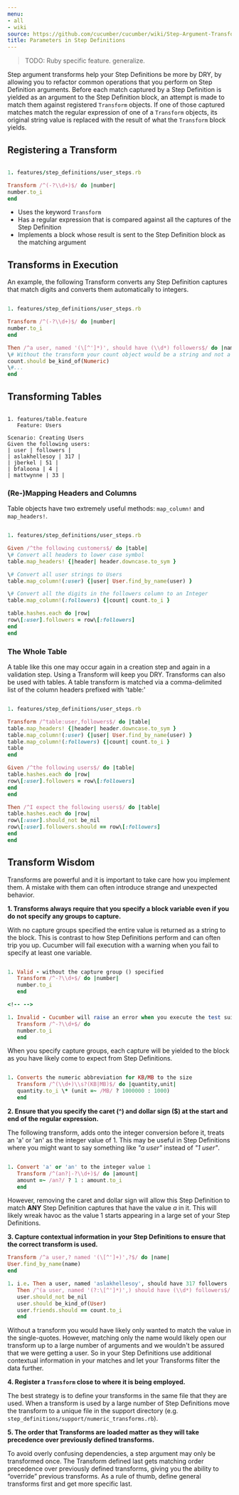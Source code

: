 ```yaml
---
menu:
- all
- wiki
source: https://github.com/cucumber/cucumber/wiki/Step-Argument-Transforms/
title: Parameters in Step Definitions
---
```


> TODO: Ruby specific feature. generalize.

Step argument transforms help your Step Definitions be more by DRY, by allowing you to refactor common operations that you perform on Step Definition arguments. Before each match captured by a Step Definition is yielded as an argument to the Step Definition block, an attempt is made to match them against registered `Transform` objects. If one of those captured matches match the regular expression of one of a `Transform` objects, its original string value is replaced with the result of what the `Transform` block yields.

## Registering a Transform

```ruby

1. features/step_definitions/user_steps.rb

Transform /^(-?\\d+)$/ do |number|
number.to_i
end
```

- Uses the keyword `Transform`
- Has a regular expression that is compared against all the captures of the Step Definition
- Implements a block whose result is sent to the Step Definition block as the matching argument

## Transforms in Execution

An example, the following Transform converts any Step Definition captures that match digits and converts them automatically to integers.

```ruby

1. features/step_definitions/user_steps.rb

Transform /^(-?\\d+)$/ do |number|
number.to_i
end

Then /^a user, named '(\[^']*)', should have (\\d*) followers$/ do |name,count|
\# Without the transform your count object would be a string and not a number
count.should be_kind_of(Numeric)
\#...
end
```

## Transforming Tables

```gherkin

1. features/table.feature
   Feature: Users

Scenario: Creating Users
Given the following users:
| user | followers |
| aslakhellesoy | 317 |
| jberkel | 51 |
| bfaloona | 4 |
| mattwynne | 33 |
```

### (Re-)Mapping Headers and Columns

Table objects have two extremely useful methods: `map_column!` and `map_headers!`.

```ruby

1. features/step_definitions/user_steps.rb

Given /^the following customers$/ do |table|
\# Convert all headers to lower case symbol
table.map_headers! {|header| header.downcase.to_sym }

\# Convert all user strings to Users
table.map_column!(:user) {|user| User.find_by_name(user) }

\# Convert all the digits in the followers column to an Integer
table.map_column!(:followers) {|count| count.to_i }

table.hashes.each do |row|
row\[:user].followers = row\[:followers]
end
end
```

### The Whole Table

A table like this one may occur again in a creation step and again in a validation step. Using a Transform will keep you DRY. Transforms can also be used with tables. A table transform is matched via a comma-delimited list of the column headers prefixed with 'table:'

```ruby

1. features/step_definitions/user_steps.rb

Transform /^table:user,followers$/ do |table|
table.map_headers! {|header| header.downcase.to_sym }
table.map_column!(:user) {|user| User.find_by_name(user) }
table.map_column!(:followers) {|count| count.to_i }
table
end

Given /^the following users$/ do |table|
table.hashes.each do |row|
row\[:user].followers = row\[:followers]
end
end

Then /^I expect the following users$/ do |table|
table.hashes.each do |row|
row\[:user].should_not be_nil
row\[:user].followers.should == row\[:followers]
end
end
```

## Transform Wisdom

Transforms are powerful and it is important to take care how you implement them. A mistake with them can often introduce strange and unexpected behavior.

**1. Transforms always require that you specify a block variable even if you do not specify any groups to capture.**

With no capture groups specified the entire value is returned as a string to the block. This is contrast to how Step Definitions perform and can often trip you up. Cucumber will fail execution with a warning when you fail to specify at least one variable.

```ruby

1. Valid - without the capture group () specified
   Transform /^-?\\d+$/ do |number|
   number.to_i
   end

<!-- -->

1. Invalid - Cucumber will raise an error when you execute the test suite
   Transform /^-?\\d+$/ do
   number.to_i
   end
   ```

When you specify capture groups, each capture will be yielded to the block as you have likely come to expect from Step Definitions.

```ruby

1. Converts the numeric abbreviation for KB/MB to the size
   Transform /^(\\d+)\\s?(KB|MB)$/ do |quantity,unit|
   quantity.to_i \* (unit =~ /MB/ ? 1000000 : 1000)
   end
   ```

**2. Ensure that you specify the caret (^) and dollar sign ($) at the start and end of the regular expression.**

The following transform, adds onto the integer conversion before it, treats an 'a' or 'an' as the integer value of 1. This may be useful in Step Definitions where you might want to say something like *"a user"* instead of *"1 user"*.

```ruby

1. Convert 'a' or 'an' to the integer value 1
   Transform /^(an?|-?\\d+)$/ do |amount|
   amount =~ /an?/ ? 1 : amount.to_i
   end
   ```

However, removing the caret and dollar sign will allow this Step Definition to match **ANY** Step Definition captures that have the value *a* in it. This will likely wreak havoc as the value 1 starts appearing in a large set of your Step Definitions.

**3. Capture contextual information in your Step Definitions to ensure that the correct transform is used.**

```ruby
Transform /^a user,? named '(\[^']+)',?$/ do |name|
User.find_by_name(name)
end

1. i.e. Then a user, named 'aslakhellesoy', should have 317 followers
   Then /^(a user, named '(?:\[^']*)',) should have (\\d*) followers$/ do |user,count|
   user.should_not be_nil
   user.should be_kind_of(User)
   user.friends.should == count.to_i
   end
```

Without a transform you would have likely only wanted to match the value in the single-quotes. However, matching only the name would likely open our transform up to a large number of arguments and we wouldn't be assured that we were getting a user. So in your Step Definitions use additional contextual information in your matches and let your Transforms filter the data further.

**4. Register a `Transform` close to where it is being employed.**

The best strategy is to define your transforms in the same file that they are used. When a transform is used by a large number of Step Definitions move the transform to a unique file in the support directory (e.g. `step_definitions/support/numeric_transforms.rb`).

**5. The order that Transforms are loaded matter as they will take precedence over previously defined transforms.**

To avoid overly confusing dependencies, a step argument may only be transformed once. The Transform defined last gets matching order precedence over previously defined transforms, giving you the ability to “override” previous transforms. As a rule of thumb, define general transforms first and get more specific last.
